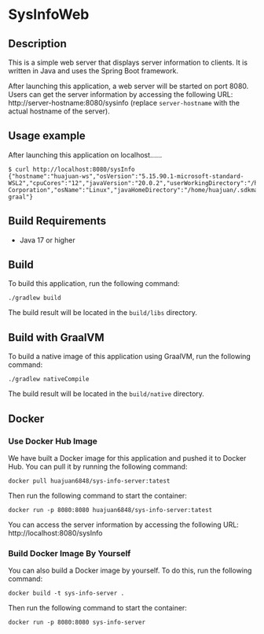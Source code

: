 # SysInfoWeb
## Description
This is a simple web server that displays server information to clients. It is written in Java and uses the Spring Boot framework.

After launching this application, a web server will be started on port 8080. Users can get the server information by accessing the following URL: http://server-hostname:8080/sysinfo (replace `server-hostname` with the actual hostname of the server).

## Usage example
After launching this application on localhost......

```
$ curl http://localhost:8080/sysInfo
{"hostname":"huajuan-ws","osVersion":"5.15.90.1-microsoft-standard-WSL2","cpuCores":"12","javaVersion":"20.0.2","userWorkingDirectory":"/home/huajuan/code/SysInfoWeb","userHomeDirectory":"/home/huajuan","javaVendor":"Oracle Corporation","osName":"Linux","javaHomeDirectory":"/home/huajuan/.sdkman/candidates/java/20.0.2-graal"}
```

## Build Requirements
* Java 17 or higher

## Build
To build this application, run the following command:
```
./gradlew build
```
The build result will be located in the `build/libs` directory.

## Build with GraalVM
To build a native image of this application using GraalVM, run the following command:
```
./gradlew nativeCompile
```
The build result will be located in the `build/native` directory.


## Docker

### Use Docker Hub Image

We have built a Docker image for this application and pushed it to Docker Hub. You can pull it by running the following command:
```
docker pull huajuan6848/sys-info-server:tatest
```
Then run the following command to start the container:
```
docker run -p 8080:8080 huajuan6848/sys-info-server:tatest
```
You can access the server information by accessing the following URL: http://localhost:8080/sysInfo
### Build Docker Image By Yourself

You can also build a Docker image by yourself. To do this, run the following command:
```
docker build -t sys-info-server .
```
Then run the following command to start the container:
```
docker run -p 8080:8080 sys-info-server
```